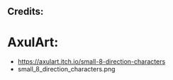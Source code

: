 
## Credits:

# AxulArt:
 * https://axulart.itch.io/small-8-direction-characters
 * small_8_direction_characters.png